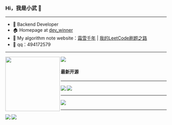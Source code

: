 ### Hi，我是小武 👋

---

- 🔭 Backend Developer
- 🏠 Homepage at [dev_winner](https://www.jianshu.com/u/89c061b853ad)
- 📒 My algorithm note website：[霜雪千年](https://www.cnblogs.com/acgoto/) | [我的LeetCode刷题之路](https://wzomg.github.io/LeetcodeRecord/#/)
- 🤙 qq：494172579

---

<div>
  <img height="170" align="left" src="https://github-readme-stats.vercel.app/api?username=wzomg&count_private=true" />
  <img src="https://github-readme-stats.vercel.app/api/top-langs/?username=wzomg&layout=compact" />
</div>

#### 最新开源

---

<a href="https://github.com/wzomg/chatclient">
  <img align="left"  src="https://github-readme-stats.vercel.app/api/pin/?username=wzomg&repo=chatclient" />
</a>

<a href="https://github.com/wzomg/chatserver">
  <img align="center"  src="https://github-readme-stats.vercel.app/api/pin/?username=wzomg&repo=chatserver" />
</a>

----

<a href="https://github.com/wzomg/chatadmin">
  <img align="center"  src="https://github-readme-stats.vercel.app/api/pin/?username=wzomg&repo=chatadmin" />
</a>

----

<a href="https://github.com/wzomg/online-learning-frontend">
  <img align="left"  src="https://github-readme-stats.vercel.app/api/pin/?username=wzomg&repo=online-learning-frontend" />
</a>

<a href="https://github.com/wzomg/online-learning-backend">
  <img align="center"  src="https://github-readme-stats.vercel.app/api/pin/?username=wzomg&repo=online-learning-backend" />
</a>
